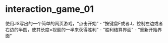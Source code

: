 # interaction_game_01
使用JS写出的一个简单的网页游戏，“点击开始” - “按键盘F或者J，控制左边或者右边的半圆，使其长度=视窗的一半来获得胜利” - “胜利结算界面” - “重新开始界面”

